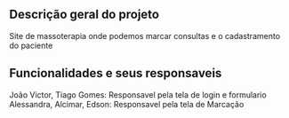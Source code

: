 ## Descrição geral do projeto
Site de massoterapia onde podemos marcar consultas e o cadastramento do paciente
## Funcionalidades e seus responsaveis 
João Victor, Tiago Gomes: Responsavel pela tela de login e formulario
Alessandra, Alcimar, Edson: Responsavel pela tela de Marcação
